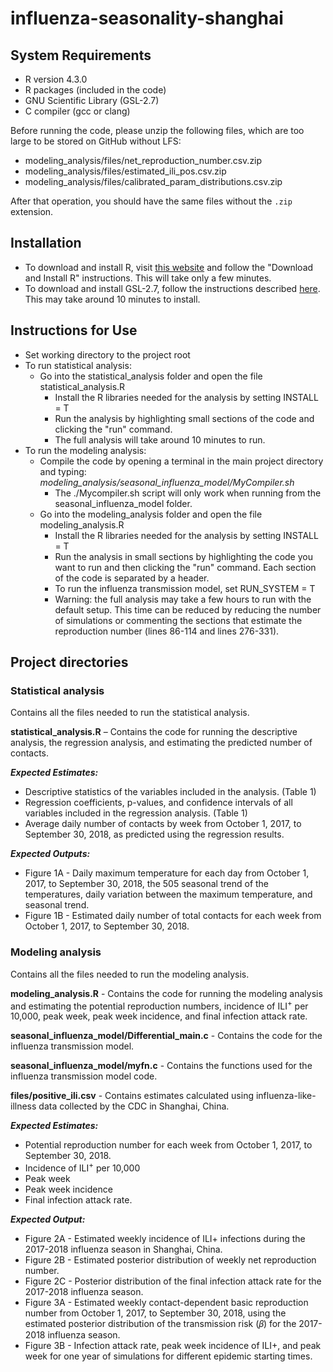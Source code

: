 # influenza-seasonality-shanghai
## System Requirements
- R version 4.3.0
- R packages (included in the code)
- GNU Scientific Library (GSL-2.7)
- C compiler (gcc or clang)

Before running the code, please unzip the following files, which are too large to be stored on GitHub without LFS:

- modeling_analysis/files/net_reproduction_number.csv.zip
- modeling_analysis/files/estimated_ili_pos.csv.zip
- modeling_analysis/files/calibrated_param_distributions.csv.zip

After that operation, you should have the same files without the `.zip` extension.

## Installation 
- To download and install R, visit [this website](https://cran.r-project.org/) and follow the "Download and Install R" instructions. This will take only a few minutes. 
- To download and install GSL-2.7, follow the instructions described [here](https://www.gnu.org/software/gsl/). This may take around 10 minutes to install. 

## Instructions for Use
- Set working directory to the project root
- To run statistical analysis:
  - Go into the statistical_analysis folder and open the file statistical_analysis.R 
    - Install the R libraries needed for the analysis by setting INSTALL = T 
    - Run the analysis by highlighting small sections of the code and clicking the "run" command. 
    - The full analysis will take around 10 minutes to run. 
- To run the modeling analysis:
  - Compile the code by opening a terminal in the main project directory and typing: *modeling_analysis/seasonal_influenza_model/MyCompiler.sh*
    - The ./Mycompiler.sh script will only work when running from the seasonal_influenza_model folder.
  - Go into the modeling_analysis folder and open the file modeling_analysis.R
    - Install the R libraries needed for the analysis by setting INSTALL = T 
    - Run the analysis in small sections by highlighting the code you want to run and then clicking the "run" command. Each section of the code is separated by a header.
    - To run the influenza transmission model, set RUN_SYSTEM = T
    - Warning: the full analysis may take a few hours to run with the default setup. This time can be reduced by reducing the number of simulations or commenting the sections that estimate the reproduction number (lines 86-114 and lines 276-331).

## Project directories
### Statistical analysis
Contains all the files needed to run the statistical analysis. 

**statistical_analysis.R** – Contains the code for running the descriptive analysis, the regression analysis, and estimating the predicted number of contacts. 

***Expected Estimates:***
- Descriptive statistics of the variables included in the analysis. (Table 1)
- Regression coefficients, p-values, and confidence intervals of all variables included in the regression analysis. (Table 1)
- Average daily number of contacts by week from October 1, 2017, to September 30, 2018, as predicted using the regression results. 

***Expected Outputs:***
- Figure 1A -  Daily maximum temperature for each day from October 1, 2017, to September 30, 2018, the 505 seasonal trend of the temperatures, daily variation between the maximum temperature, and seasonal trend.
- Figure 1B - Estimated daily number of total contacts for each week from October 1, 2017, to September 30, 2018.

### Modeling analysis
Contains all the files needed to run the modeling analysis. 

**modeling_analysis.R** - Contains the code for running the modeling analysis and estimating the potential reproduction numbers, incidence of ILI<sup>+</sup> per 10,000, peak week, peak week incidence, and final infection attack rate.

**seasonal_influenza_model/Differential_main.c** - Contains the code for the influenza transmission model. 

**seasonal_influenza_model/myfn.c** - Contains the functions used for the influenza transmission model code.

**files/positive_ili.csv** - Contains estimates calculated using influenza-like-illness data collected by the CDC in Shanghai, China. 

***Expected Estimates:***
- Potential reproduction number for each week from October 1, 2017, to September 30, 2018.
- Incidence of ILI<sup>+</sup> per 10,000 
- Peak week 
- Peak week incidence
- Final infection attack rate.

***Expected Output:***
- Figure 2A - Estimated weekly incidence of ILI+ infections during the 2017-2018 influenza season in Shanghai, China.
- Figure 2B - Estimated posterior distribution of weekly net reproduction number.
- Figure 2C - Posterior distribution of the final infection attack rate for the 2017-2018 influenza season.
- Figure 3A - Estimated weekly contact-dependent basic reproduction number from October 1, 2017, to September 30, 2018, using the estimated posterior distribution of the transmission risk (𝛽) for the 2017-2018 influenza season.
- Figure 3B - Infection attack rate, peak week incidence of ILI+, and peak week for one year of simulations for different epidemic starting times.

